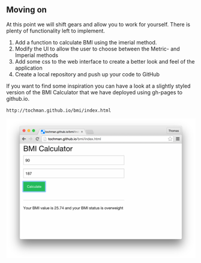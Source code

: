 ## Moving on

At this point we will shift gears and allow you to work for yourself. There is plenty of functionality left to implement. 

1. Add a function to calculate BMI using the imerial method.
2. Modify the UI to allow the user to choose between the Metric- and Imperial methods
3. Add some css to the web interface to create a better look and feel of the application
4. Create a local repository and push up your code to GitHub


If you want to find some inspiration you can have a look at a slightly styled version of the BMI Calculator that we have deployed using gh-pages to github.io.

```
http://tochman.github.io/bmi/index.html
```

![BMI Calculator with Foundation 6 css framework](../images/deployed_styled_calculator.png)



